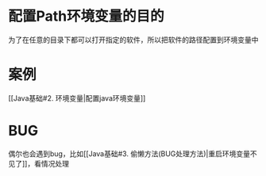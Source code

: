 #  配置Path环境变量的目的
为了在任意的目录下都可以打开指定的软件，所以把软件的路径配置到环境变量中

# 案例
[[Java基础#2. 环境变量|配置java环境变量]]

# BUG
偶尔也会遇到bug，比如[[Java基础#3. 偷懒方法(BUG处理方法)|重启环境变量不见了]]，看情况处理
